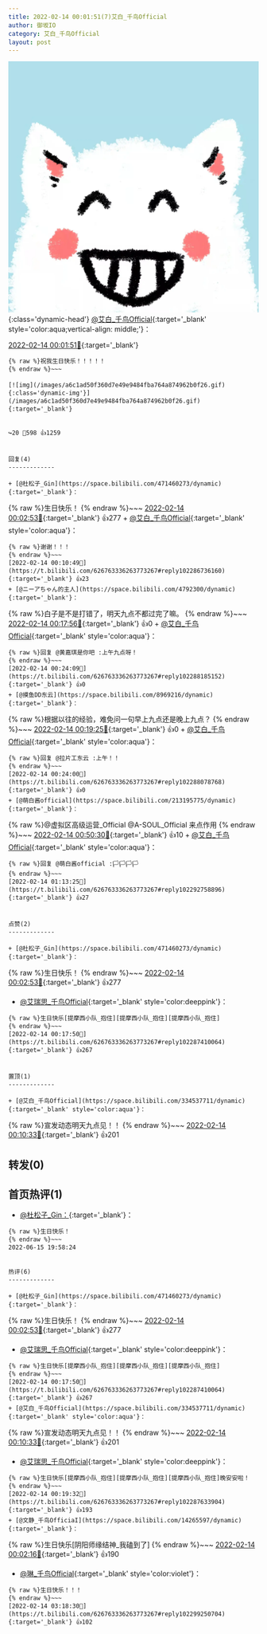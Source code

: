 ```yaml
---
title: 2022-02-14 00:01:51(7)艾白_千鸟Official
author: 御坂IO
category: 艾白_千鸟Official
layout: post
---
```


![img](/images/9ae8b9445fd0665cc014d9080156a45271be73c6.jpg){:class='dynamic-head'}
[@艾白_千鸟Official](https://space.bilibili.com/334537711/dynamic){:target='_blank' style='color:aqua;vertical-align: middle;'}：

[2022-02-14 00:01:51🔗](https://t.bilibili.com/626763336263773267){:target='_blank'}

~~~
{% raw %}祝我生日快乐！！！！！
{% endraw %}~~~

[![img](/images/a6c1ad50f360d7e49e9484fba764a874962b0f26.gif){:class='dynamic-img'}](/images/a6c1ad50f360d7e49e9484fba764a874962b0f26.gif){:target='_blank'}


↪️20 💬598 👍1259


回复(4)
-------------

+ [@杜松子_Gin](https://space.bilibili.com/471460273/dynamic){:target='_blank'}：
~~~
{% raw %}生日快乐！
{% endraw %}~~~
[2022-02-14 00:02:53🔗](https://t.bilibili.com/626763336263773267#reply102285676688){:target='_blank'} 👍277
    + [@艾白_千鸟Official](https://space.bilibili.com/334537711/dynamic){:target='_blank' style='color:aqua'}：
~~~
{% raw %}谢谢！！！
{% endraw %}~~~
[2022-02-14 00:10:49🔗](https://t.bilibili.com/626763336263773267#reply102286736160){:target='_blank'} 👍23
+ [@ニーアちゃん的主人](https://space.bilibili.com/4792300/dynamic){:target='_blank'}：
~~~
{% raw %}白子是不是打错了，明天九点不都过完了嘛。
{% endraw %}~~~
[2022-02-14 00:17:56🔗](https://t.bilibili.com/626763336263773267#reply102287487040){:target='_blank'} 👍0
    + [@艾白_千鸟Official](https://space.bilibili.com/334537711/dynamic){:target='_blank' style='color:aqua'}：
~~~
{% raw %}回复 @黄嘉琪是你吧 :上午九点呀！
{% endraw %}~~~
[2022-02-14 00:24:09🔗](https://t.bilibili.com/626763336263773267#reply102288185152){:target='_blank'} 👍0
+ [@摸鱼DD东云](https://space.bilibili.com/8969216/dynamic){:target='_blank'}：
~~~
{% raw %}根据以往的经验，难免问一句早上九点还是晚上九点？
{% endraw %}~~~
[2022-02-14 00:19:25🔗](https://t.bilibili.com/626763336263773267#reply102287591872){:target='_blank'} 👍0
    + [@艾白_千鸟Official](https://space.bilibili.com/334537711/dynamic){:target='_blank' style='color:aqua'}：
~~~
{% raw %}回复 @拉片工东云 :上午！！
{% endraw %}~~~
[2022-02-14 00:24:00🔗](https://t.bilibili.com/626763336263773267#reply102288078768){:target='_blank'} 👍0
+ [@萌白酱official](https://space.bilibili.com/213195775/dynamic){:target='_blank'}：
~~~
{% raw %}@虚拟区高级运营_Official @A-SOUL_Official 来点作用
{% endraw %}~~~
[2022-02-14 00:50:30🔗](https://t.bilibili.com/626763336263773267#reply102290964544){:target='_blank'} 👍10
    + [@艾白_千鸟Official](https://space.bilibili.com/334537711/dynamic){:target='_blank' style='color:aqua'}：
~~~
{% raw %}回复 @萌白酱official :🏳️🏳️🏳️🏳️
{% endraw %}~~~
[2022-02-14 01:13:25🔗](https://t.bilibili.com/626763336263773267#reply102292758896){:target='_blank'} 👍27


点赞(2)
-------------

+ [@杜松子_Gin](https://space.bilibili.com/471460273/dynamic){:target='_blank'}：
~~~
{% raw %}生日快乐！
{% endraw %}~~~
[2022-02-14 00:02:53🔗](https://t.bilibili.com/626763336263773267#reply102285676688){:target='_blank'} 👍277
+ [@艾瑞思_千鸟Official](https://space.bilibili.com/1090010845/dynamic){:target='_blank' style='color:deeppink'}：
~~~
{% raw %}生日快乐[提摩西小队_抱住][提摩西小队_抱住][提摩西小队_抱住]
{% endraw %}~~~
[2022-02-14 00:17:50🔗](https://t.bilibili.com/626763336263773267#reply102287410064){:target='_blank'} 👍267


置顶(1)
-------------

+ [@艾白_千鸟Official](https://space.bilibili.com/334537711/dynamic){:target='_blank' style='color:aqua'}：
~~~
{% raw %}宣发动态明天九点见！！
{% endraw %}~~~
[2022-02-14 00:10:33🔗](https://t.bilibili.com/626763336263773267#reply102286725200){:target='_blank'} 👍201


转发(0)
-------------



首页热评(1)
-------------

+ [@杜松子_Gin：](https://space.bilibili.com/471460273/dynamic){:target='_blank'}：
~~~
{% raw %}生日快乐！
{% endraw %}~~~
2022-06-15 19:58:24


热评(6)
-------------

+ [@杜松子_Gin](https://space.bilibili.com/471460273/dynamic){:target='_blank'}：
~~~
{% raw %}生日快乐！
{% endraw %}~~~
[2022-02-14 00:02:53🔗](https://t.bilibili.com/626763336263773267#reply102285676688){:target='_blank'} 👍277
+ [@艾瑞思_千鸟Official](https://space.bilibili.com/1090010845/dynamic){:target='_blank' style='color:deeppink'}：
~~~
{% raw %}生日快乐[提摩西小队_抱住][提摩西小队_抱住][提摩西小队_抱住]
{% endraw %}~~~
[2022-02-14 00:17:50🔗](https://t.bilibili.com/626763336263773267#reply102287410064){:target='_blank'} 👍267
+ [@艾白_千鸟Official](https://space.bilibili.com/334537711/dynamic){:target='_blank' style='color:aqua'}：
~~~
{% raw %}宣发动态明天九点见！！
{% endraw %}~~~
[2022-02-14 00:10:33🔗](https://t.bilibili.com/626763336263773267#reply102286725200){:target='_blank'} 👍201
+ [@艾瑞思_千鸟Official](https://space.bilibili.com/1090010845/dynamic){:target='_blank' style='color:deeppink'}：
~~~
{% raw %}生日快乐[提摩西小队_抱住][提摩西小队_抱住][提摩西小队_抱住]晚安安啦！
{% endraw %}~~~
[2022-02-14 00:19:32🔗](https://t.bilibili.com/626763336263773267#reply102287633904){:target='_blank'} 👍193
+ [@文静_千鸟OfficiaI](https://space.bilibili.com/14265597/dynamic){:target='_blank'}：
~~~
{% raw %}生日快乐[阴阳师缘结神_我磕到了]
{% endraw %}~~~
[2022-02-14 00:02:16🔗](https://t.bilibili.com/626763336263773267#reply102285651648){:target='_blank'} 👍190
+ [@琳_千鸟Official](https://space.bilibili.com/1620923329/dynamic){:target='_blank' style='color:violet'}：
~~~
{% raw %}生日快乐！！！
{% endraw %}~~~
[2022-02-14 03:18:30🔗](https://t.bilibili.com/626763336263773267#reply102299250704){:target='_blank'} 👍102


